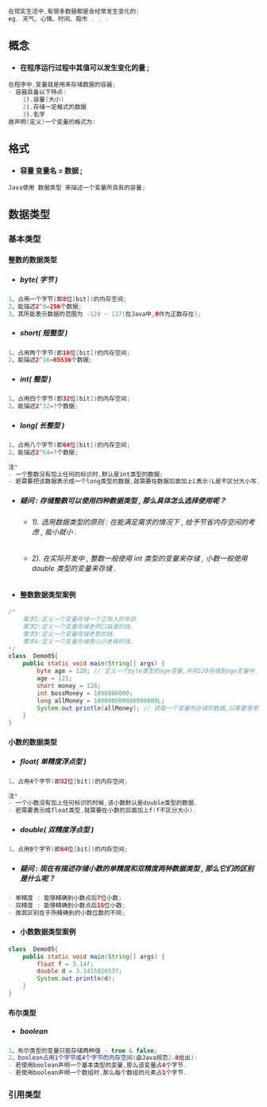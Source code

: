 ```java
在现实生活中,有很多数据都是会经常发生变化的;
eg. 天气、心情、时间、股市 . . .
```

## 概念

* #### 在程序运行过程中其值可以发生变化的量 ;

```java
在程序中,变量就是用来存储数据的容器;
- 容器具备以下特点:
    1).容量(大小)
    2).存储一定格式的数据
    3).名字
故声明(定义)一个变量的格式为:
```

## 格式

* #### 容量 变量名 = 数据 ;

```java
Java使用 数据类型 来描述一个变量所具有的容量;
```

## 数据类型

### 基本类型

#### 整数的数据类型

* ##### byte\( 字节 \)

```java
1、占用一个字节(即8位[bit])的内存空间;
2、能描述2^8=256个数据;
3、其所能表示数据的范围为 -128 ~ 127(在Java中,0作为正数存在);
```

* ##### short\( 短整型 \)

```java
1、占用两个字节(即16位[bit])的内存空间;
2、能描述2^16=65536个数据;
```

* ##### int\( 整型 \)

```java
1、占用四个字节(即32位[bit])的内存空间;
2、能描述2^32=?个数据;
```

* ##### long\( 长整型 \)

```java
1、占用八个字节(即64位[bit])的内存空间;
2、能描述2^64=?个数据;

注*
- 一个整数没有加上任何的标识时,默认是int类型的数据;
- 若需要把该数据表示成一个long类型的数据,就需要在数据后面加上L表示(L是不区分大小写,但是建议使用大写);
```

* ##### 疑问 : 存储整数可以使用四种数据类型 , 那么具体怎么选择使用呢？

  * ###### 1\). 选用数据类型的原则 : 在能满足需求的情况下 , 给予节省内存空间的考虑 , 能小就小 .
  * ###### 2\). 在实际开发中 , 整数一般使用 int 类型的变量来存储 , 小数一般使用 double 类型的变量来存储 .
* #### 整数数据类型案例

```java
/*
    需求1:定义一个变量存储一个正常人的年龄.
    需求2:定义一个变量存储老师口袋里的钱.
    需求3:定义一个变量存储老黎的钱.
    需求4:定义一个变量存储周小川老板的钱.
*/
class  Demo05{
    public static void main(String[] args) {
        byte age = 120; // 定义一个byte类型的age变量,并将120存储到age变量中.
        age = 121;
        short money = 128;
        int bossMoney = 1000000000;
        long allMoney = 100000000000000000L;
        System.out.println(allMoney); // 获取一个变量所存储的数据,只需要使用变量名即可.
    }
}
```

#### 小数的数据类型

* ##### float\( 单精度浮点型 \)

```java
1、占用4个字节(即32位[bit])的内存空间;

注*
- 一个小数没有加上任何标识的时候,该小数默认是double类型的数据.
- 若需要表示成float类型,就需要在小数的后面加上f(f不区分大小).
```

* ##### double\( 双精度浮点型 \)

```java
1、占用8个字节(即64位[bit])的内存空间;
```

* ##### 疑问 : 现在有描述存储小数的单精度和双精度两种数据类型 , 那么它们的区别是什么呢？

```java
- 单精度 : 能够精确到小数点后7位小数;
- 双精度 : 能够精确到小数点后15位小数;
- 故其区别在于所精确到的小数位数的不同;
```

* #### 小数数据类型案例

```java
class  Demo05{
    public static void main(String[] args) {
        float f = 3.14f;
        double d = 3.1415926537;
        System.out.println(d);
    }
}
```

#### 布尔类型

* ##### boolean

```java
1、布尔类型的变量只能存储两种值 - true & false;
2、boolean占用1个字节或4个字节的内存空间(由Java规范2.0给出):
- 若使用boolean声明一个基本类型的变量,那么该变量占4个字节.
- 若使用boolean声明一个数组时,那么每个数组的元素占1个字节.
```

### 引用类型



